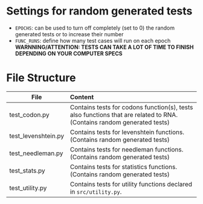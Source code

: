 # Settings for random generated tests
* `EPOCHS`: can be used to turn off completely (set to 0) the random generated tests or to increase their number
* `FUNC_RUNS`: define how many test cases will run on each epoch
**WARNNING/ATTENTION: TESTS CAN TAKE A LOT OF TIME TO FINISH DEPENDING ON YOUR COMPUTER SPECS**
# File Structure
|File |Content|
|----|:-------|
|test_codon.py|Contains tests for codons function(s), tests also functions that are related to RNA. (Contains random generated tests)|
|test_levenshtein.py|Contains tests for levenshtein functions. (Contains random generated tests)|
|test_needleman.py|Contains tests for needleman functions. (Contains random generated tests)|
|test_stats.py|Contains tests for statistics functions. (Contains random generated tests)|
|test_utility.py|Contains tests for utility functions declared in `src/utility.py`.|